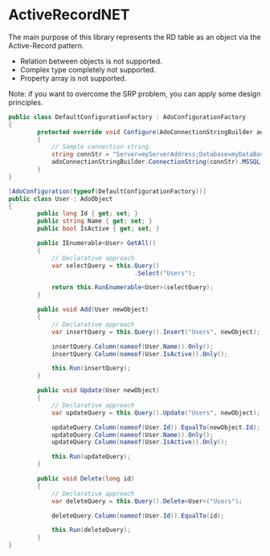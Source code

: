 # ActiveRecordNET
The main purpose of this library represents the RD table as an object via the Active-Record pattern.

- Relation between objects is not supported.
- Complex type completely not supported.
- Property array is not supported.

Note: if you want to overcome the SRP problem, you can apply some design principles.

```csharp
public class DefaultConfigurationFactory : AdoConfigurationFactory
{
		protected override void Configure(AdoConnectionStringBuilder adoConnectionStringBuilder)
        {
			// Sample connection string.
			string connStr = "Server=myServerAddress;Database=myDataBase;Trusted_Connection=True;";			
            adoConnectionStringBuilder.ConnectionString(connStr).MSSQL();
        }
}

[AdoConfiguration(typeof(DefaultConfigurationFactory))]
public class User : AdoObject
{	    
        public long Id { get; set; }
        public string Name { get; set; }
        public bool IsActive { get; set; }

        public IEnumerable<User> GetAll()
        {
            // Declarative approach
            var selectQuery = this.Query()
                                   .Select("Users");

            return this.RunEnumerable<User>(selectQuery);
        }

        public void Add(User newObject)
        {
            // Declarative approach
            var insertQuery = this.Query().Insert("Users", newObject);

            insertQuery.Column(nameof(User.Name)).Only();
            insertQuery.Column(nameof(User.IsActive)).Only();

            this.Run(insertQuery);
        }

        public void Update(User newObject)
        {
            // Declarative approach
            var updateQuery = this.Query().Update("Users", newObject);

            updateQuery.Column(nameof(User.Id)).EqualTo(newObject.Id);
            updateQuery.Column(nameof(User.Name)).Only();
            updateQuery.Column(nameof(User.IsActive)).Only();

            this.Run(updateQuery);
        }

        public void Delete(long id)
        {
            // Declarative approach
            var deleteQuery = this.Query().Delete<User>("Users");

            deleteQuery.Column(nameof(User.Id)).EqualTo(id);

            this.Run(deleteQuery);
        }
}

```
